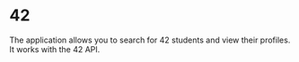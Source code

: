 # 42

The application allows you to search for 42 students and view their profiles. It works with the 42 API.
